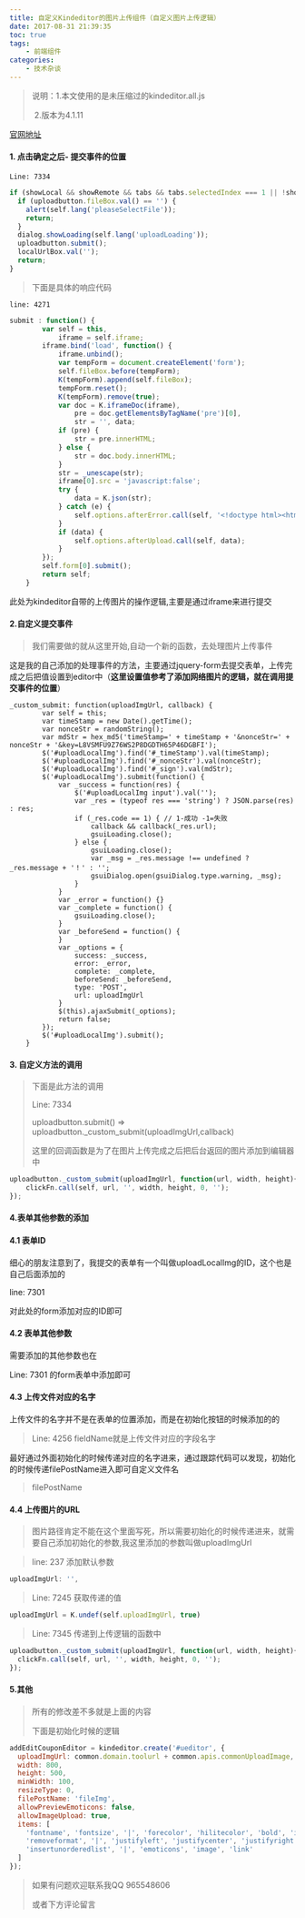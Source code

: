 ```yaml
---
title: 自定义Kindeditor的图片上传组件（自定义图片上传逻辑）
date: 2017-08-31 21:39:35
toc: true
tags:
    - 前端组件
categories:
    - 技术杂谈
---
```


>说明：1.本文使用的是未压缩过的kindeditor.all.js
>
>​    2.版本为4.1.11

[官网地址](http://kindeditor.net/doc.php)


<!-- more -->

#### 1. 点击确定之后- 提交事件的位置

```
Line: 7334
```

```js
if (showLocal && showRemote && tabs && tabs.selectedIndex === 1 || !showRemote) {
  if (uploadbutton.fileBox.val() == '') {
    alert(self.lang('pleaseSelectFile'));
    return;
  }
  dialog.showLoading(self.lang('uploadLoading'));
  uploadbutton.submit();
  localUrlBox.val('');
  return;
}
```

> 下面是具体的响应代码

```
line: 4271
```

```js
submit : function() {
        var self = this,
            iframe = self.iframe;
        iframe.bind('load', function() {
            iframe.unbind();
            var tempForm = document.createElement('form');
            self.fileBox.before(tempForm);
            K(tempForm).append(self.fileBox);
            tempForm.reset();
            K(tempForm).remove(true);
            var doc = K.iframeDoc(iframe),
                pre = doc.getElementsByTagName('pre')[0],
                str = '', data;
            if (pre) {
                str = pre.innerHTML;
            } else {
                str = doc.body.innerHTML;
            }
            str = _unescape(str);
            iframe[0].src = 'javascript:false';
            try {
                data = K.json(str);
            } catch (e) {
                self.options.afterError.call(self, '<!doctype html><html>' + doc.body.parentNode.innerHTML + '</html>');
            }
            if (data) {
                self.options.afterUpload.call(self, data);
            }
        });
        self.form[0].submit();
        return self;
    }
```

 此处为kindeditor自带的上传图片的操作逻辑,主要是通过iframe来进行提交

#### 2.自定义提交事件

> 我们需要做的就从这里开始,自动一个新的函数，去处理图片上传事件

这是我的自己添加的处理事件的方法，主要通过jquery-form去提交表单，上传完成之后把值设置到editor中（**这里设置值参考了添加网络图片的逻辑，就在调用提交事件的位置**）

```Js
_custom_submit: function(uploadImgUrl, callback) {
        var self = this;
        var timeStamp = new Date().getTime();
        var nonceStr = randomString();
        var mdStr = hex_md5('timeStamp=' + timeStamp + '&nonceStr=' + nonceStr + '&key=L8VSMFU9Z76WS2P8DGDTH65P46DGBFI');
        $('#uploadLocalImg').find('#_timeStamp').val(timeStamp);
        $('#uploadLocalImg').find('#_nonceStr').val(nonceStr);
        $('#uploadLocalImg').find('#_sign').val(mdStr);
        $('#uploadLocalImg').submit(function() {
            var _success = function(res) {
                $('#uploadLocalImg input').val('');
                var _res = (typeof res === 'string') ? JSON.parse(res) : res;
                if (_res.code == 1) { // 1-成功 -1=失败
                    callback && callback(_res.url);
                    gsuiLoading.close();
                } else {
                    gsuiLoading.close();
                    var _msg = _res.message !== undefined ? _res.message + '！' : '';
                    gsuiDialog.open(gsuiDialog.type.warning, _msg);
                }
            }
            var _error = function() {}
            var _complete = function() {
                gsuiLoading.close();
            }
            var _beforeSend = function() {
            }
            var _options = {
                success: _success,
                error: _error,
                complete: _complete,
                beforeSend: _beforeSend,
                type: 'POST',
                url: uploadImgUrl
            }
            $(this).ajaxSubmit(_options);
            return false;
        });
        $('#uploadLocalImg').submit();
    }   
```

#### 3. 自定义方法的调用

>下面是此方法的调用
>
>Line: 7334
>
>uploadbutton.submit()  =>  uploadbutton._custom_submit(uploadImgUrl,callback)
>
>这里的回调函数是为了在图片上传完成之后把后台返回的图片添加到编辑器中

```js
uploadbutton._custom_submit(uploadImgUrl, function(url, width, height){
    clickFn.call(self, url, '', width, height, 0, '');
});
```

#### 4.表单其他参数的添加

#### 4.1 表单ID

细心的朋友注意到了，我提交的表单有一个叫做uploadLocalImg的ID，这个也是自己后面添加的

line:  7301

对此处的form添加对应的ID即可

#### 4.2 表单其他参数

需要添加的其他参数也在

Line: 7301 的form表单中添加即可

#### 4.3 上传文件对应的名字

上传文件的名字并不是在表单的位置添加，而是在初始化按钮的时候添加的的

>Line: 4256   fieldName就是上传文件对应的字段名字

最好通过外面初始化的时候传递对应的名字进来，通过跟踪代码可以发现，初始化的时候传递filePostName进入即可自定义文件名

>filePostName

#### 4.4 上传图片的URL

>图片路径肯定不能在这个里面写死，所以需要初始化的时候传递进来，就需要自己添加初始化的参数,我这里添加的参数叫做uploadImgUrl



>line: 237 添加默认参数

```js
uploadImgUrl: '',
```

>Line: 7245 获取传递的值

```js
uploadImgUrl = K.undef(self.uploadImgUrl, true)
```

>Line: 7345  传递到上传逻辑的函数中

```js
uploadbutton._custom_submit(uploadImgUrl, function(url, width, height){
  clickFn.call(self, url, '', width, height, 0, '');
});
```

#### 5.其他

>所有的修改差不多就是上面的内容
>
>下面是初始化时候的逻辑

```js
addEditCouponEditor = kindeditor.create('#ueditor', {
  uploadImgUrl: common.domain.toolurl + common.apis.commonUploadImage,
  width: 800,
  height: 500,
  minWidth: 100,
  resizeType: 0,
  filePostName: 'fileImg',
  allowPreviewEmoticons: false,
  allowImageUpload: true,
  items: [
    'fontname', 'fontsize', '|', 'forecolor', 'hilitecolor', 'bold', 'italic', 'underline',
    'removeformat', '|', 'justifyleft', 'justifycenter', 'justifyright', 'insertorderedlist',
    'insertunorderedlist', '|', 'emoticons', 'image', 'link'
  ]
});
```



>如果有问题欢迎联系我QQ 965548606
>
>或者下方评论留言


